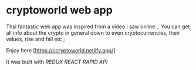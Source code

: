 # cryptoworld web app

Thsi fantastic web app was inspired from a video i saw online... You can get all info about the crypto in general down to even cryptocurrencies, 
their values, rise and fall etc ;

Enjoy here [https://ccryptoworld.netlify.app/]

It was built with 
*REDUX*
*REACT*
*RAPID API*
